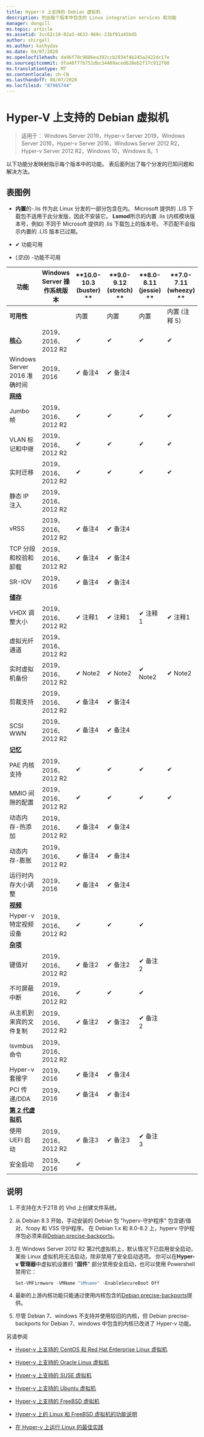 ```yaml
---
title: Hyper-V 上支持的 Debian 虚拟机
description: 列出每个版本中包含的 Linux integration services 和功能
manager: dongill
ms.topic: article
ms.assetid: 3cc62c10-02a3-4633-960c-23bf91a45bd5
author: shirgall
ms.author: kathydav
ms.date: 04/07/2020
ms.openlocfilehash: da96f78c9886ea392ccb2834f4b245a2422dc17e
ms.sourcegitcommit: dfa48f77b751dbc34409aced628eb2f17c912f08
ms.translationtype: MT
ms.contentlocale: zh-CN
ms.lasthandoff: 08/07/2020
ms.locfileid: "87965744"
---
```

# <a name="supported-debian-virtual-machines-on-hyper-v"></a>Hyper-V 上支持的 Debian 虚拟机

>适用于： Windows Server 2019，Hyper-v Server 2019，Windows Server 2016，Hyper-v Server 2016，Windows Server 2012 R2，Hyper-v Server 2012 R2，Windows 10，Windows 8。1

以下功能分发映射指示每个版本中的功能。 表后面列出了每个分发的已知问题和解决方法。

## <a name="table-legend"></a>表图例

* **内置**的-.lis 作为此 Linux 分发的一部分包含在内。 Microsoft 提供的 .LIS 下载包不适用于此分发版，因此不安装它。 **Lsmod**所示的内置 .lis (内核模块版本号，例如) 不同于 Microsoft 提供的 .lis 下载包上的版本号。 不匹配不会指示内置的 .LIS 版本已过期。

* &#10004; 功能可用

*  (*空白*) -功能不可用

| **功能**                                                                                                                                  | **Windows Server 操作系统版本** | **10.0-10.3 (buster) ** | **9.0-9.12 (stretch) ** | **8.0-8.11 (jessie) ** | **7.0-7.11 (wheezy) ** |
|----------------------------------------------------------------------------------------------------------------------------------------------|---------------------------------------------|-----------------------|-----------------------|-----------------------|-----------------------|
| **可用性**                                                                                                                             |                                             | 内置              | 内置              | 内置              | 内置 (注释 5)      |
| **[核心](Feature-Descriptions-for-Linux-and-FreeBSD-virtual-machines-on-Hyper-V.md#core)**                                                   | 2019、2016、2012 R2          | &#10004;              | &#10004;              | &#10004;              | &#10004;              |
| Windows Server 2016 准确时间                                                                                                            | 2019、2016                                  | &#10004; 备注4       | &#10004; 备注4       |                       |                       |
| **[网络](Feature-Descriptions-for-Linux-and-FreeBSD-virtual-machines-on-Hyper-V.md#networking)**                                       |                                             |                       |                       |                       |                       |
| Jumbo 帧                                                                                                                                 | 2019、2016、2012 R2          | &#10004;              | &#10004;              | &#10004;              | &#10004;              |
| VLAN 标记和中继                                                                                                                    | 2019、2016、2012 R2          | &#10004;              | &#10004;              | &#10004;              | &#10004;              |
| 实时迁移                                                                                                                               | 2019、2016、2012 R2          | &#10004;              | &#10004;              | &#10004;              | &#10004;              |
| 静态 IP 注入                                                                                                                          | 2019、2016、2012 R2                   |                       |                       |                       |                       |
| vRSS                                                                                                                                         | 2019、2016、2012 R2                         | &#10004; 备注4       | &#10004; 备注4       |                       |                       |
| TCP 分段和校验和卸载                                                                                                       | 2019、2016、2012 R2          | &#10004; 备注4       | &#10004; 备注4       |                       |                       |
| SR-IOV                                                                                                                                       | 2019、2016                                  | &#10004; 备注4       | &#10004; 备注4       |                       |                       |
| **[储存](Feature-Descriptions-for-Linux-and-FreeBSD-virtual-machines-on-Hyper-V.md#storage)**                                             |                                             |                       |                       |                       |                       |
| VHDX 调整大小                                                                                                                                  | 2019、2016、2012 R2                         | &#10004; 注释1       | &#10004; 注释1       | &#10004; 注释1       | &#10004; 注释1       |
| 虚拟光纤通道                                                                                                                        | 2019、2016、2012 R2                         |                       |                       |                       |                       |
| 实时虚拟机备份                                                                                                                  | 2019、2016、2012 R2                         | &#10004; Note2 | &#10004; Note2 | &#10004; Note2 | &#10004; Note2 |
| 剪裁支持                                                                                                                                 | 2019、2016、2012 R2                         | &#10004; 备注4       | &#10004; 备注4       |                       |                       |
| SCSI WWN                                                                                                                                     | 2019、2016、2012 R2                         | &#10004; 备注4       | &#10004; 备注4       |                       |                       |
| **[记忆](Feature-Descriptions-for-Linux-and-FreeBSD-virtual-machines-on-Hyper-V.md#memory)**                                               |                                             |                       |                       |                       |                       |
| PAE 内核支持                                                                                                                           | 2019、2016、2012 R2          | &#10004;              | &#10004;              | &#10004;              | &#10004;              |
| MMIO 间隙的配置                                                                                                                    | 2019、2016、2012 R2                         | &#10004;              | &#10004;              | &#10004;              | &#10004;              |
| 动态内存-热添加                                                                                                                     | 2019、2016、2012 R2                   | &#10004; 备注4       | &#10004; 备注4       |                       |                       |
| 动态内存-膨胀                                                                                                                  | 2019、2016、2012 R2                   | &#10004; 备注4       | &#10004; 备注4       |                       |                       |
| 运行时内存大小调整                                                                                                                        | 2019、2016                                  | &#10004; 备注4       | &#10004; 备注4       |                       |                       |
| **[视频](Feature-Descriptions-for-Linux-and-FreeBSD-virtual-machines-on-Hyper-V.md#video)**                                                 |                                             |                       |                       |                       |                       |
| Hyper-v 特定视频设备                                                                                                                | 2019、2016、2012 R2          | &#10004;              | &#10004;              | &#10004;              |                       |
| **[杂项](Feature-Descriptions-for-Linux-and-FreeBSD-virtual-machines-on-Hyper-V.md#miscellaneous)**                                 |                                             |                       |                       |                       |                       |
| 键值对                                                                                                                               | 2019、2016、2012 R2          | &#10004; 备注2       | &#10004; 备注2       | &#10004; 备注2       |                       |
| 不可屏蔽中断                                                                                                                       | 2019、2016、2012 R2                         | &#10004;              | &#10004;              | &#10004;              |                       |
| 从主机到来宾的文件复制                                                                                                                 | 2019、2016、2012 R2                         | &#10004; 备注2       | &#10004; 备注2       | &#10004; 备注2       |                       |
| lsvmbus 命令                                                                                                                              | 2019、2016、2012 R2          |                       |                       |                       |                       |
| Hyper-v 套接字                                                                                                                              | 2019、2016                                  | &#10004; 备注4       | &#10004; 备注4       |                       |                       |
| PCI 传递/DDA                                                                                                                          | 2019、2016                                  | &#10004; 备注4       | &#10004; 备注4       |                       |                       |
| **[第 2 代虚拟机](Feature-Descriptions-for-Linux-and-FreeBSD-virtual-machines-on-Hyper-V.md#generation-2-virtual-machines)** |                                             |                       |                       |                       |                       |
| 使用 UEFI 启动                                                                                                                              | 2019、2016、2012 R2                         | &#10004; 备注3       | &#10004; 备注3       | &#10004; 备注3       |                       |
| 安全启动                                                                                                                                  | 2019、2016                                  | &#10004;              |                       |                       |                       |


## <a name="notes"></a>说明

1. 不支持在大于2TB 的 Vhd 上创建文件系统。

2. 从 Debian 8.3 开始，手动安装的 Debian 包 "hyperv-守护程序" 包含键/值对、fcopy 和 VSS 守护程序。 在 Debian 1.x 和 8.0-8.2 上，hyperv 守护程序包必须来自[Debian precise-backports](https://wiki.debian.org/Backports)。

3. 在 Windows Server 2012 R2 第2代虚拟机上，默认情况下已启用安全启动，某些 Linux 虚拟机将无法启动，除非禁用了安全启动选项。 你可以在**Hyper-v 管理器**中虚拟机设置的 "**固件**" 部分禁用安全启动，也可以使用 Powershell 禁用它：

   ```Powershell
   Set-VMFirmware -VMName "VMname" -EnableSecureBoot Off
   ```
4. 最新的上游内核功能只能通过使用内核包含的[Debian precise-backports](https://wiki.debian.org/Backports)提供。

5. 尽管 Debian 7、windows 不支持并使用较旧的内核，但 Debian precise-backports for Debian 7、windows 中包含的内核已改进了 Hyper-v 功能。

另请参阅

* [Hyper-v 上支持的 CentOS 和 Red Hat Enterprise Linux 虚拟机](Supported-CentOS-and-Red-Hat-Enterprise-Linux-virtual-machines-on-Hyper-V.md)

* [Hyper-v 上支持的 Oracle Linux 虚拟机](Supported-Oracle-Linux-virtual-machines-on-Hyper-V.md)

* [Hyper-v 上支持的 SUSE 虚拟机](Supported-SUSE-virtual-machines-on-Hyper-V.md)

* [Hyper-v 上支持的 Ubuntu 虚拟机](Supported-Ubuntu-virtual-machines-on-Hyper-V.md)

* [Hyper-v 上支持的 FreeBSD 虚拟机](Supported-FreeBSD-virtual-machines-on-Hyper-V.md)

* [Hyper-v 上的 Linux 和 FreeBSD 虚拟机的功能说明](Feature-Descriptions-for-Linux-and-FreeBSD-virtual-machines-on-Hyper-V.md)

* [在 Hyper-v 上运行 Linux 的最佳实践](Best-Practices-for-running-Linux-on-Hyper-V.md)
